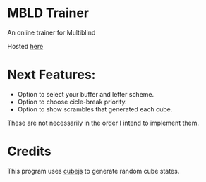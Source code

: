 # MBLD Trainer
An online trainer for Multiblind

Hosted [here](https://linux.ime.usp.br/~pedrosousa/MBLD-Trainer)

# Next Features:
- Option to select your buffer and letter scheme.
- Option to choose cicle-break priority.
- Option to show scrambles that generated each cube.

These are not necessarily in the order I intend to implement them.

# Credits
This program uses [cubejs](https://github.com/ldez/cubejs) to generate random cube states.
